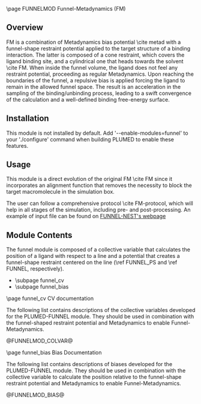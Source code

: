\page FUNNELMOD Funnel-Metadynamics (FM)

<!-- 
description: a collective variable and a bias action necessary to perform Funnel-Metadynamics on Molecular Dynamics simulations
authors: Stefano Raniolo, Vittorio Limongelli
reference: \cite FM \cite FM-protocol
-->

## Overview
FM is a combination of Metadynamics bias potential \cite metad with a funnel-shape restraint potential applied to the target structure of a binding interaction. 
The latter is composed of a cone restraint, which covers the ligand binding site, and a cylindrical one that heads towards the solvent \cite FM. 
When inside the funnel volume, the ligand does not feel any restraint potential, proceeding as regular Metadynamics.
Upon reaching the boundaries of the funnel, a repulsive bias is applied forcing the ligand to remain in the allowed funnel space. 
The result is an acceleration in the sampling of the binding/unbinding process, leading to a swift convergence of the calculation and a well-defined binding free-energy surface.

## Installation 
This module is not installed by default. Add '\-\-enable-modules=funnel' to your './configure' command when building PLUMED to enable these features.

## Usage
This module is a direct evolution of the original FM \cite FM since it incorporates an alignment function that removes the necessity to block the target macromolecule in the simulation box.

The user can follow a comprehensive protocol \cite FM-protocol, which will help in all stages of the simulation, including pre- and post-processing.
An example of input file can be found on <a href="https://www.plumed-nest.org/eggs/19/039/">FUNNEL-NEST's webpage</a>

## Module Contents

The funnel module is composed of a collective variable that calculates the position of a ligand with respect to a line and a potential that creates a funnel-shape restraint centered on the line (\ref FUNNEL_PS and \ref FUNNEL, respectively).

- \subpage funnel_cv
- \subpage funnel_bias

\page funnel_cv CV documentation

The following list contains descriptions of the collective variables developed for the PLUMED-FUNNEL module. They should be used in combination with the funnel-shaped restraint potential and Metadynamics to enable Funnel-Metadynamics.

@FUNNELMOD_COLVAR@

\page funnel_bias Bias Documentation

The following list contains descriptions of biases developed for the PLUMED-FUNNEL module. They should be used in combination with the collective variable to calculate the position relative to the funnel-shape restraint potential and Metadynamics to enable Funnel-Metadynamics.

@FUNNELMOD_BIAS@
